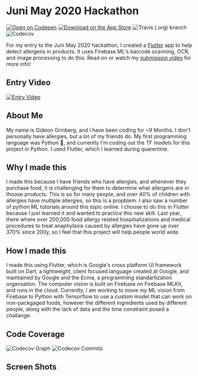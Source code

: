 # Juni May 2020 Hackathon 

[![Open on Codepen](https://img.shields.io/badge/Codepen-ready--to--code-blue?logo=codepen&style=for-the-badge)](https://codepen.io)
[![Download on the App Store](https://img.shields.io/badge/Download-on%20the%20App%20Store-blue?style=for-the-badge&logo=app-store)](https://apple.com)
![Travis (.org) branch](https://img.shields.io/travis/gideon357/allergy_prevention_app/master?style=for-the-badge)
![Codecov](https://img.shields.io/codecov/c/gh/gideon357/allergy_prevention_app?style=for-the-badge)

For my entry to the Juni May 2020 hackathon, I created a [Flutter](flutter.dev) app to help detect allergens in products. It uses Firebase ML's barcode scanning, OCR, and image processing to do this. Read on or watch my [submission video](example.com) for more info!

## Entry Video

[![Entry Video](http://img.youtube.com/vi/NpEaa2P7qZI/0.jpg)](http://www.youtube.com/watch?v=NpEaa2P7qZI "Entry Video")


## About Me

My name is Gideon Grinberg, and I have been coding for ~9 Months. I don't personally have allergies, but a lot of my friends do. My first programming language was Python 🐍, and currently I'm coding out the TF models for this project in Python. I used Flutter, which I learned during quarentine.

## Why I made this

I made this because I have friends who have allergies, and whenever they purchase food, it is challenging for them to determine what allergens are in thoose products. This is so for many people, and over 40% of children with allergies have multiple allergies, so this is a propblem. I also saw a number of python ML tutorials around this topic online. I choose to do this in Flutter because I just learned it and wanted to practice this new skill. Last year, there where over 200,000 food allergy related hospitializations and medical procedures to treat anaphylaxis caused by allergies have gone up over 370% since 200y, so I feel that this project will help people world wide. 

## How I made this

I made this using Flutter, which is Google's cross platform UI framework built on Dart, a lightweight, client focused language created at Google, and maintained by Google and the Ecma, a programming standartization organsation. The computer vision is built on Firebase on Firebase MLKit, and runs in the cloud. Currently, I am working to move my ML vision from Firebase to Python with Tensorflow to use a custom model that can work on non-packgaged foods, however the different ingredients used by different people, along with the lack of data and the time constraint posed a challange. 

## Code Coverage

![Codecov Graph](https://codecov.io/gh/Gideon357/allergy_prevention_app/branch/master/graphs/sunburst.svg)
![Codecov Commits](https://codecov.io/gh/Gideon357/allergy_prevention_app/branch/master/graphs/commits.svg)

## Screen Shots
